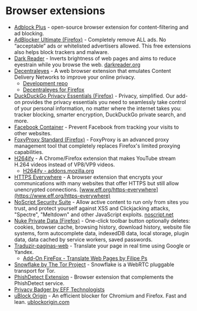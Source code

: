 # Browser extensions

- [Adblock Plus](https://gitlab.com/eyeo/adblockplus/adblockpluschrome) - open-source browser extension for content-filtering and ad blocking.
- [AdBlocker Ultimate (Firefox)](https://addons.mozilla.org/en-US/firefox/addon/adblocker-ultimate/?utm_source=addons.mozilla.org&utm_medium=referral&utm_content=search) - Completely remove ALL ads. No “acceptable” ads or whitelisted advertisers allowed. This free extensions also helps block trackers and malware.
- [Dark Reader](https://github.com/darkreader/darkreader) - Inverts brightness of web pages and aims to reduce eyestrain while you browse the web. [darkreader.org](https://darkreader.org/)
- [Decentraleyes](https://decentraleyes.org/) - A web browser extension that emulates Content Delivery Networks to improve your online privacy.
  - [Development repo](https://git.synz.io/Synzvato/decentraleyes)
  - [Decentraleyes for Firefox](https://addons.mozilla.org/en-US/firefox/addon/decentraleyes/)
- [DuckDuckGo Privacy Essentials (Firefox)](https://addons.mozilla.org/en-US/firefox/addon/duckduckgo-for-firefox/?utm_source=addons.mozilla.org&utm_medium=referral&utm_content=search) - Privacy, simplified. Our add-on provides the privacy essentials you need to seamlessly take control of your personal information, no matter where the internet takes you: tracker blocking, smarter encryption, DuckDuckGo private search, and more.
- [Facebook Container](https://github.com/mozilla/contain-facebook) - Prevent Facebook from tracking your visits to other websites.
- [FoxyProxy Standard (Firefox)](https://addons.mozilla.org/en-US/firefox/addon/foxyproxy-standard) - FoxyProxy is an advanced proxy management tool that completely replaces Firefox's limited proxying capabilities.
- [H264ify](https://github.com/erkserkserks/h264ify) - A Chrome/Firefox extension that makes YouTube stream H.264 videos instead of VP8/VP9 videos.
  - [H264ify - addons.mozilla.org](https://addons.mozilla.org/en-US/firefox/addon/h264ify/)
- [HTTPS Everywhere](https://github.com/EFForg/https-everywhere) - A browser extension that encrypts your communications with many websites that offer HTTPS but still allow unencrypted connections. [www.eff.org/https-everywhere](https://www.eff.org/https-everywhere)
- [NoScript Security Suite](https://github.com/hackademix/noscript) - Allow active content to run only from sites you trust, and protect yourself against XSS and Clickjacking attacks, "Spectre", "Meltdown" and other JavaScript exploits. [noscript.net](https://noscript.net/)
- [Nuke Private Data (Firefox)](https://addons.mozilla.org/en-US/firefox/addon/nukeprivatedata/) - One-click toolbar button optionally deletes: cookies, browser cache, browsing history, download history, website file systems, form autocomplete data, indexedDB data, local storage, plugin data, data cached by service workers, saved passwords.
- [Traduzir-paginas-web](https://github.com/FilipePS/Traduzir-paginas-web) - Translate your page in real time using Google or Yandex.
  - [Add-On FireFox - Translate Web Pages by Filipe Ps](https://addons.mozilla.org/en-US/firefox/addon/traduzir-paginas-web/)
- [Snowflake by The Tor Project](https://snowflake.torproject.org) - Snowflake is a WebRTC pluggable transport for Tor.
- [PhishDetect Extension](https://github.com/phishdetect/phishdetect-extension) - Browser extension that complements the PhishDetect service.
- [Privacy Badger by EFF Technologists](https://addons.mozilla.org/en-US/firefox/addon/privacy-badger17/)
- [uBlock Origin](https://github.com/gorhill/uBlock) - An efficient blocker for Chromium and Firefox. Fast and lean. [ublockorigin.com](https://ublockorigin.com/)
